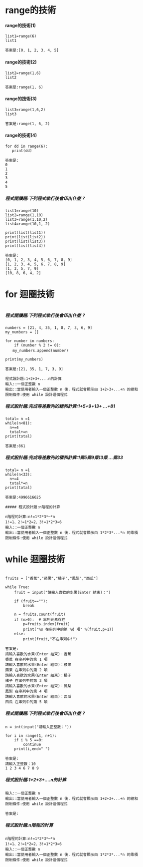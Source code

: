 

# range的技術
#### range的技術(1)
```
list1=range(6)
list1
```
```
答案是:[0, 1, 2, 3, 4, 5]
```
#### range的技術(2)
```
list2=range(1,6)
list2
```
```
答案是:range(1, 6)
```
#### range的技術(3)
```
list3=range(1,6,2)
list3
```
```
答案是:range(1, 6, 2)
```
#### range的技術(4)
```
for dd in range(6):
   print(dd)
```
```
答案是:
0
1
2
3
4
5
```
##### 程式閱讀題:下列程式執行後會印出什麼？
```
list1=range(10)
list2=range(1,10)
list3=range(1,10,2)
list4=range(10,1,-2)

print(list(list1))
print(list(list2))
print(list(list3)) 
print(list(list4))  

```
```
答案是:
[0, 1, 2, 3, 4, 5, 6, 7, 8, 9]
[1, 2, 3, 4, 5, 6, 7, 8, 9]
[1, 3, 5, 7, 9]
[10, 8, 6, 4, 2]
```
# for 迴圈技術

```

```
##### 程式閱讀題:下列程式執行後會印出什麼？
```
numbers = [21, 4, 35, 1, 8, 7, 3, 6, 9]
my_numbers = []

for number in numbers:
    if (number % 2 != 0): 
　　my_numbers.append(number)

print(my_numbers)
```
```
答案是:[21, 35, 1, 7, 3, 9]
```
```
程式設計題:1+2+3+....n的計算
輸入::一個正整數 n
輸出::當使用者輸入一個正整數 n 後，程式就會顯示由 1+2+3+...+n 的總和
限制條件:使用 while 設計這個程式
```
##### 程式設計題:完成等差數列的總和計算:1+5+9+13+ ...+81
```
total= n =1
while(n<81):
  n+=4
  total+=n
print(total)
```
```
答案是:861
```
##### 程式設計題:完成等差數列的積和計算:1乘5乘9乘13乘 ...乘33
```
total= n =1
while(n<33):
  n+=4
  total*=n
print(total)
```
```
答案是:4996616625
```
```
##### 程式設計題:n階程的計算
```
```
n階程的計算:n!=1*2*3*⋯*n
1!=1、2!=1*2=2、3!=1*2*3=6
輸入::一個正整數 n
輸出::當使用者輸入一個正整數 n 後，程式就會顯示由 1*2*3*...*n 的乘積
限制條件:使用 while 設計這個程式
```

# while 迴圈技術

```

```


```
fruits = ["香蕉","蘋果","橘子","鳳梨","西瓜"]

while True:
    fruit = input("請輸入喜歡的水果(Enter 結束)：")

    if (fruit==""):
        break

    n = fruits.count(fruit) 
    if (n>0):  # 串列元素存在
        p=fruits.index(fruit)
        print("%s 在串列中的第 %d 項" %(fruit,p+1))
    else:
        print(fruit,"不在串列中!")
```
```
答案是:
請輸入喜歡的水果(Enter 結束)：香蕉
香蕉 在串列中的第 1 項
請輸入喜歡的水果(Enter 結束)：蘋果
蘋果 在串列中的第 2 項
請輸入喜歡的水果(Enter 結束)：橘子
橘子 在串列中的第 3 項
請輸入喜歡的水果(Enter 結束)：鳳梨
鳳梨 在串列中的第 4 項
請輸入喜歡的水果(Enter 結束)：西瓜
西瓜 在串列中的第 5 項
```
##### 程式閱讀題:下列程式執行後會印出什麼？
```
n = int(input("請輸入正整數："))

for i in range(1, n+1):
    if i % 5 ==0:
        continue
    print(i,end=" ")
```
```
答案是:
請輸入正整數：10
1 2 3 4 6 7 8 9 
```
##### 程式設計題:1+2+3+....n的計算

```
輸入::一個正整數 n
輸出::當使用者輸入一個正整數 n 後，程式就會顯示由 1+2+3+...+n 的總和
限制條件:使用 while 設計這個程式
```
```
答案是:
```
##### 程式設計題:n階程的計算


```
n階程的計算:n!=1*2*3*⋯*n
1!=1、2!=1*2=2、3!=1*2*3=6
輸入::一個正整數 n
輸出::當使用者輸入一個正整數 n 後，程式就會顯示由 1*2*3*...*n 的乘積
限制條件:使用 while 設計這個程式
```


